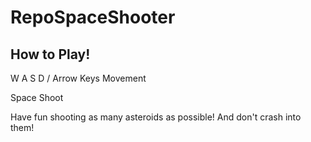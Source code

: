# RepoSpaceShooter

## How to Play!
W A S D / Arrow Keys
Movement

Space
Shoot

Have fun shooting as many asteroids as possible! And don't crash into them!
